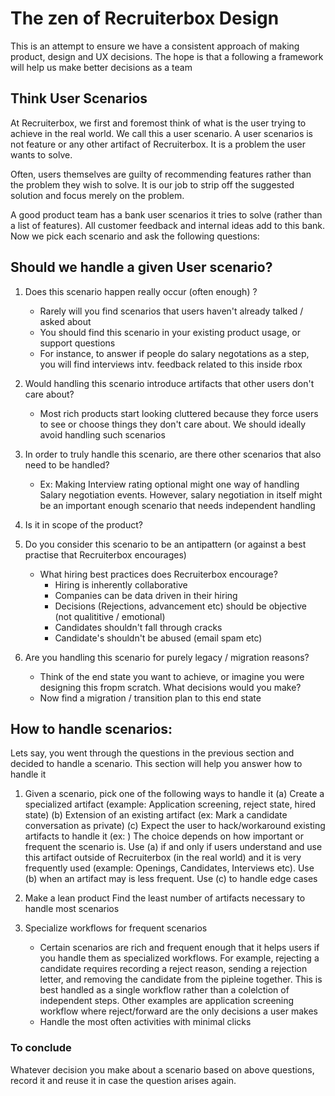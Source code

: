 # The zen of Recruiterbox Design

This is an attempt to ensure we have a consistent approach of making product, design and UX decisions. The hope is that a following a framework will help us make better decisions as a team

## Think User Scenarios
At Recruiterbox, we first and foremost think of what is the user trying to achieve in the real world. We call this a user scenario. A user scenarios is not feature or any other artifact of Recruiterbox. It is a problem the user wants to solve.

Often, users themselves are guilty of recommending features rather than the problem they wish to solve. It is our job to strip off the suggested solution and focus merely on the problem.

A good product team has a bank user scenarios it tries to solve (rather than a list of features). All customer feedback and internal ideas add to this bank. Now we pick each scenario and ask the following questions:

## Should we handle a given User scenario?

1. Does this scenario happen really occur (often enough) ?
	- Rarely will you find scenarios that users haven't already talked / asked about
	- You should find this scenario in your existing product usage, or support questions
	- For instance, to answer if people do salary negotations as a step, you will find interviews intv. feedback related to this inside rbox

2. Would handling this scenario introduce artifacts that other users don't care about?
 	- Most rich products start looking cluttered because they force users to see or choose things they don't care about. We should ideally avoid handling such scenarios

3. In order to truly handle this scenario, are there other scenarios that also need to be handled?
	- Ex: Making Interview rating optional might one way of handling Salary negotiation events. However, salary negotiation in itself might be an important enough scenario that needs independent handling

4. Is it in scope of the product?

5. Do you consider this scenario to be an antipattern (or against a best practise that Recruiterbox encourages)
	- What hiring best practices does Recruiterbox encourage?
		- Hiring is inherently collaborative
		- Companies can be data driven in their hiring 
		- Decisions (Rejections, advancement etc) should be objective (not qualititive / emotional)
		- Candidates shouldn't fall through cracks
		- Candidate's shouldn't be abused (email spam etc)

6. Are you handling this scenario for purely legacy / migration reasons?
	- Think of the end state you want to achieve, or imagine you were designing this fropm scratch. What decisions would you make?
	- Now find a migration / transition plan to this end state

## How to handle scenarios:
Lets say, you went through the questions in the previous section and decided to handle a scenario. This section will help you answer how to handle it

1) Given a scenario, pick one of the following ways to handle it
	(a) Create a specialized artifact (example: Application screening, reject state, hired state)
	(b) Extension of an existing artifact (ex: Mark a candidate conversation as private)
	(c) Expect the user to hack/workaround existing artifacts to handle it (ex: )
The choice depends on how important or frequent the scenario is. Use (a) if and only if users understand and use this artifact outside of Recruiterbox (in the real world) and it is very frequently used (example: Openings, Candidates, Interviews etc). Use (b) when an artifact may is less frequent. Use (c) to handle edge cases

2) Make a lean product
Find the least number of artifacts necessary to handle most scenarios

3) Specialize workflows for frequent scenarios
	- Certain scenarios are rich and frequent enough that it helps users if you handle them as specialized workflows. For example, rejecting a candidate requires recording a reject reason, sending a rejection letter, and removing the candidate from the pipleine together. This is best handled as a single workflow rather than a colelction of independent steps. Other examples are application screening workflow where reject/forward are the only decisions a user makes
	- Handle the most often activities with minimal clicks
	
### To conclude
Whatever decision you make about a scenario based on above questions, record it and reuse it in case the question arises again.

